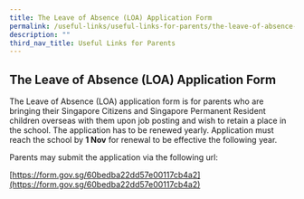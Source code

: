 ```yaml
---
title: The Leave of Absence (LOA) Application Form
permalink: /useful-links/useful-links-for-parents/the-leave-of-absence-loa-application-form/
description: ""
third_nav_title: Useful Links for Parents
---
```

## **The Leave of Absence (LOA) Application Form**


The Leave of Absence (LOA) application form is for parents who are bringing their Singapore Citizens and Singapore Permanent Resident children overseas with them upon job posting and wish to retain a place in the school. The application has to be renewed yearly. Application must reach the school by **1 Nov** for renewal to be effective the following year.

  

Parents may submit the application via the following url:

[https://form.gov.sg/60bedba22dd57e00117cb4a2](https://form.gov.sg/60bedba22dd57e00117cb4a2)